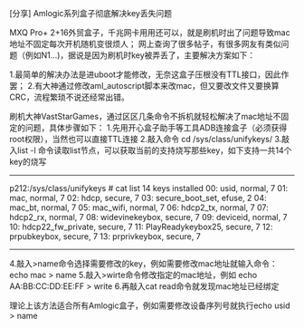 [分享] Amlogic系列盒子彻底解决key丢失问题

MXQ Pro+ 2+16外贸盒子，千兆网卡用用还可以，就是刷机时出了问题导致mac地址不固定每次开机随机变很烦人；
网上查询了很多帖子，有很多网友有类似问题（例如N1...)，据说是因为刷机时key被弄丢了，主要解决方案如下：

1.最简单的解决办法是进uboot才能修改，无奈这盒子压根没有TTL接口，因此作罢；
2.有大神通过修改aml_autoscript脚本来改mac，但又要改文件又要换算CRC，流程繁琐不说还经常出错。

刷机大神VastStarGames，通过区区几条命令不拆机就轻松解决了mac地址不固定的问题，具体步骤如下：
1.先用开心盒子助手等工具ADB连接盒子（必须获得root权限），当然也可以直接TTL连接
2.敲入命令 cd /sys/class/unifykeys/
3.敲入list -l 命令读取list节点，可以获取当前的支持烧写那些key，如下支持一共14个key的烧写
********************************************************************************************
p212:/sys/class/unifykeys # cat list
14 keys installed
00: usid, normal, 7
01: mac, normal, 7
02: hdcp, secure, 7
03: secure_boot_set, efuse, 2
04: mac_bt, normal, 7
05: mac_wifi, normal, 7
06: hdcp2_tx, normal, 7
07: hdcp2_rx, normal, 7
08: widevinekeybox, secure, 7
09: deviceid, normal, 7
10: hdcp22_fw_private, secure, 7
11: PlayReadykeybox25, secure, 7
12: prpubkeybox, secure, 7
13: prprivkeybox, secure, 7
************************************************************************************************
4.敲入>name命令选择需要修改的key，例如需要修改mac地址就输入命令： echo mac > name
5.敲入>wirte命令修改指定的mac地址，例如 echo AA:BB:CC:DD:EE:FF > write
6.再敲入cat read命令就发现mac地址已经绑定

理论上该方法适合所有Amlogic盒子，例如需要修改设备序列号就执行echo usid > name
